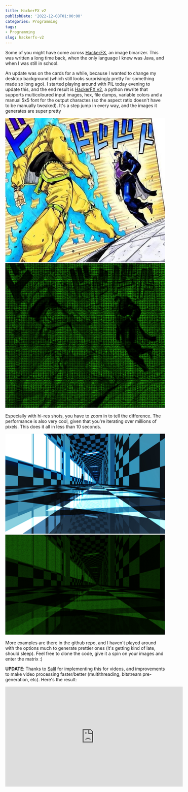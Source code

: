 ```yaml
---
title: HackerFX v2
publishDate: '2022-12-08T01:00:00'
categories: Programming
tags:
- Programming
slug: hackerfx-v2
---
```


Some of you might have come across [HackerFX](https://github.com/Aniruddha-Deb/HackerFX),
an image binarizer. This was written a long time back, when the only language I 
knew was Java, and when I was still in school. 

An update was on the cards for a while, because I wanted to change my desktop 
background (which still looks surprisingly pretty for something made so long 
ago). I started playing around with PIL today evening to update this, and the 
end result is [HackerFX v2](https://github.com/Aniruddha-Deb/hackerfx-v2), a 
python rewrite that supports multicoloured input images, hex, file dumps, 
variable colors and a manual 5x5 font for the output charactes (so the aspect 
ratio doesn't have to be manually tweaked). It's a step jump in every way, and 
the images it generates are super pretty

![jojo](/articles/2022/res/jojo.jpg)
![jojo_out](/articles/2022/res/jojo_out.png)

Especially with hi-res shots, you have to zoom in to tell the difference. The 
performance is also very cool, given that you're iterating over millions of 
pixels. This does it all in less than 10 seconds.

![input](/articles/2022/res/hallway.jpeg)
![output](/articles/2022/res/hallway_out.png)

More examples are there in the github repo, and I haven't played around with 
the options much to generate prettier ones (it's getting kind of late, should sleep).
Feel free to clone the code, give it a spin on your images and enter the matrix :)

**UPDATE**: Thanks to [Salil](https://github.com/Salil03) for implementing this 
for videos, and improvements to make video processing faster/better 
(multithreading, bitstream pre-generation, etc). Here's the result:

<iframe width="560" height="315" src="https://www.youtube.com/embed/O16AXOghFd8" title="YouTube video player" frameborder="0" allow="accelerometer; autoplay; clipboard-write; encrypted-media; gyroscope; picture-in-picture" allowfullscreen></iframe>
